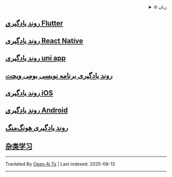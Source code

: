 
<div align="right">
  <details>
    <summary >🌐 زبان</summary>
    <div>
      <div align="center">
        <a href="https://openaitx.github.io/view.html?user=shaoting0730&project=mobile-learn&lang=en">English</a>
        | <a href="https://openaitx.github.io/view.html?user=shaoting0730&project=mobile-learn&lang=zh-CN">简体中文</a>
        | <a href="https://openaitx.github.io/view.html?user=shaoting0730&project=mobile-learn&lang=zh-TW">繁體中文</a>
        | <a href="https://openaitx.github.io/view.html?user=shaoting0730&project=mobile-learn&lang=ja">日本語</a>
        | <a href="https://openaitx.github.io/view.html?user=shaoting0730&project=mobile-learn&lang=ko">한국어</a>
        | <a href="https://openaitx.github.io/view.html?user=shaoting0730&project=mobile-learn&lang=hi">हिन्दी</a>
        | <a href="https://openaitx.github.io/view.html?user=shaoting0730&project=mobile-learn&lang=th">ไทย</a>
        | <a href="https://openaitx.github.io/view.html?user=shaoting0730&project=mobile-learn&lang=fr">Français</a>
        | <a href="https://openaitx.github.io/view.html?user=shaoting0730&project=mobile-learn&lang=de">Deutsch</a>
        | <a href="https://openaitx.github.io/view.html?user=shaoting0730&project=mobile-learn&lang=es">Español</a>
        | <a href="https://openaitx.github.io/view.html?user=shaoting0730&project=mobile-learn&lang=it">Italiano</a>
        | <a href="https://openaitx.github.io/view.html?user=shaoting0730&project=mobile-learn&lang=ru">Русский</a>
        | <a href="https://openaitx.github.io/view.html?user=shaoting0730&project=mobile-learn&lang=pt">Português</a>
        | <a href="https://openaitx.github.io/view.html?user=shaoting0730&project=mobile-learn&lang=nl">Nederlands</a>
        | <a href="https://openaitx.github.io/view.html?user=shaoting0730&project=mobile-learn&lang=pl">Polski</a>
        | <a href="https://openaitx.github.io/view.html?user=shaoting0730&project=mobile-learn&lang=ar">العربية</a>
        | <a href="https://openaitx.github.io/view.html?user=shaoting0730&project=mobile-learn&lang=fa">فارسی</a>
        | <a href="https://openaitx.github.io/view.html?user=shaoting0730&project=mobile-learn&lang=tr">Türkçe</a>
        | <a href="https://openaitx.github.io/view.html?user=shaoting0730&project=mobile-learn&lang=vi">Tiếng Việt</a>
        | <a href="https://openaitx.github.io/view.html?user=shaoting0730&project=mobile-learn&lang=id">Bahasa Indonesia</a>
        | <a href="https://openaitx.github.io/view.html?user=shaoting0730&project=mobile-learn&lang=as">অসমীয়া</
      </div>
    </div>
  </details>

</div>

## [ روند یادگیری Flutter ]( https://github.com/shaoting0730/mobile-learn/tree/master/Flutter )
## [ روند یادگیری React Native ](  https://github.com/shaoting0730/mobile-learn/tree/master/React%20Native  )    <br/>
## [ روند یادگیری uni app ]( https://github.com/shaoting0730/mobile-learn/tree/master/uniapp )    <br/>
## [ روند یادگیری برنامه نویسی بومی ویچت ]( https://github.com/shaoting0730/mobile-learn/tree/master/%E5%BE%AE%E4%BF%A1%E5%B0%8F%E7%A8%8B%E5%BA%8F )    <br/>
## [ روند یادگیری iOS ](  https://github.com/shaoting0730/mobile-learn/tree/master/iOS )    <br/>
## [ روند یادگیری Android ](  https://github.com/shaoting0730/mobile-learn/tree/master/Android )    <br/>
## [ روند یادگیری هونگ‌منگ ]( https://github.com/shaoting0730/mobile-learn/tree/master/%E9%B8%BF%E8%92%99 )    <br/>
## [ 杂类学习 ]( https://github.com/shaoting0730/mobile-learn/tree/master/%E6%9D%82%E7%B1%BB )    <br/>




---

Tranlated By [Open Ai Tx](https://github.com/OpenAiTx/OpenAiTx) | Last indexed: 2025-08-13

---